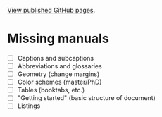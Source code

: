 [View published GitHub pages](http://egraff.github.io/uit-thesis/).

# Missing manuals

 - [ ] Captions and subcaptions
 - [ ] Abbreviations and glossaries
 - [ ] Geometry (change margins)
 - [ ] Color schemes (master/PhD)
 - [ ] Tables (booktabs, etc.)
 - [ ] "Getting started" (basic structure of document)
 - [ ] Listings
